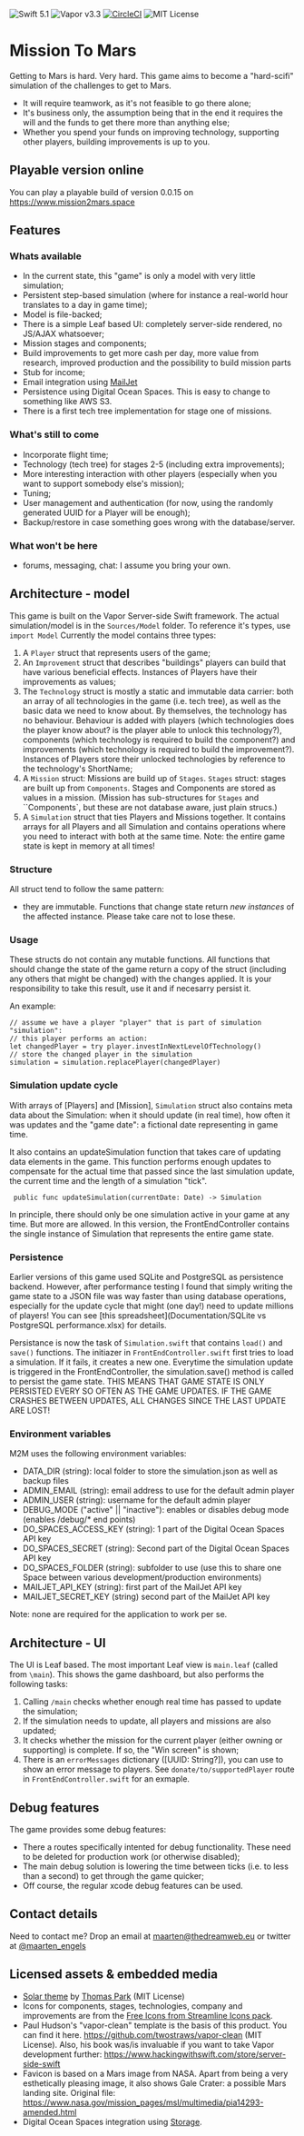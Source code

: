 ![Swift 5.1](http://img.shields.io/badge/swift-5.1-orange.svg) 
![Vapor v3.3](https://img.shields.io/badge/vapor-3.3-blue) [![CircleCI](https://circleci.com/gh/maartene/MissionToMars.svg?style=shield)](https://circleci.com/gh/maartene/MissionToMars) ![MIT License](http://img.shields.io/badge/license-MIT-brightgreen.svg) 

# Mission To Mars
Getting to Mars is hard. Very hard. This game aims to become a "hard-scifi" simulation of the challenges to get to Mars.
* It will require teamwork, as it's not feasible to go there alone;
* It's business only, the assumption being that in the end it requires the will and the funds to get there more than anything else;
* Whether you spend your funds on improving technology, supporting other players, building improvements is up to you.

## Playable version online
You can play a playable build of version 0.0.15 on https://www.mission2mars.space 

## Features
### Whats available
* In the current state, this "game" is only a model with very little simulation;
* Persistent step-based simulation (where for instance a real-world hour translates to a day in game time);
* Model is file-backed;
* There is a simple Leaf based UI: completely server-side rendered, no JS/AJAX whatsoever;
* Mission stages and components;
* Build improvements to get more cash per day, more value from research, improved production and the possibility to build mission parts
* Stub for income;
* Email integration using [MailJet](https://www.mailjet.com)
* Persistence using Digital Ocean Spaces. This is easy to change to something like AWS S3.
* There is a first tech tree implementation for stage one of missions.

### What's still to come
* Incorporate flight time;
* Technology (tech tree) for stages 2-5 (including extra improvements);
* More interesting interaction with other players (especially when you want to support somebody else's mission);
* Tuning;
* User management and authentication (for now, using the randomly generated UUID for a Player will be enough);
* Backup/restore in case something goes wrong with the database/server.

### What won't be here
* forums, messaging, chat: I assume you bring your own.

## Architecture - model
This game is built on the Vapor Server-side Swift framework.
The actual simulation/model is in the `Sources/Model` folder. To reference it's types, use `import Model`
Currently the model contains three types:
1. A `Player` struct that represents users of the game;
3. An `Improvement` struct that describes "buildings" players can build that have various beneficial effects. Instances of Players have their improvements as values;
4. The `Technology` struct is mostly a static and immutable data carrier: both an array of all technologies in the game (i.e. tech tree), as well as the basic data we need to know about. By themselves, the technology has no behaviour. Behaviour is added with players (which technologies does the player know about? is the player able to unlock this technology?), components (which technology is required to build the component?) and improvements (which technology is required to build the improvement?). Instances of Players store their unlocked technologies by reference to the technology's ShortName;
5. A `Mission` struct: Missions are build up of `Stages`. `Stages` struct: stages are built up from `Components`. Stages and Components are stored as values in a mission.
(Mission has sub-structures for `Stages` and ``Components`, but these are not database aware, just plain strucs.)
6. A `Simulation` struct that ties Players and Missions together. It contains arrays for all Players and all Simulation and contains operations where you need to interact with both at the same time. Note: the entire game state is kept in memory at all times!

### Structure
All struct tend to follow the same pattern:
* they are immutable. Functions that change state return *new instances* of the affected instance. Please take care not to lose these.

### Usage
These structs do not contain any mutable functions. All functions that should change the state of the game return a copy of the struct (including any others that might be changed) with the changes applied. 
It is your responsibility to take this result, use it and if necesarry persist it.

An example:
```
// assume we have a player "player" that is part of simulation "simulation": 
// this player performs an action:
let changedPlayer = try player.investInNextLevelOfTechnology()
// store the changed player in the simulation
simulation = simulation.replacePlayer(changedPlayer)
```

### Simulation update cycle
With arrays of [Players] and [Mission], `Simulation` struct also contains meta data about the Simulation: when it should update (in real time), how often it was updates and the "game date": a fictional date representing in game time. 

It also contains an updateSimulation function that takes care of updating data elements in the game. This function performs enough updates to compensate for the actual time that passed since the last simulation update, the current time and the length of a simulation "tick". 

```
 public func updateSimulation(currentDate: Date) -> Simulation
```

In principle, there should only be one simulation active in your game at any time. But more are allowed. In this version, the FrontEndController contains the single instance of Simulation that represents the entire game state.

### Persistence
Earlier versions of this game used SQLite and PostgreSQL as persistence backend. However, after performance testing I found that simply writing the game state to a JSON file was way faster than using database operations, especially for the update cycle that might (one day!) need to update millions of players! You can see [this spreadsheet](Documentation/SQLite vs PostgreSQL performance.xlsx) for details.

Persistance is now the task of `Simulation.swift` that contains `load()` and `save()` functions. The initiazer in `FrontEndController.swift` first tries to load a simulation. If it fails, it creates a new one. Everytime the simulation update is triggered in the FrontEndController, the simulation.save() method is called to persist the game state.
THIS MEANS THAT GAME STATE IS ONLY PERSISTED EVERY SO OFTEN AS THE GAME UPDATES. IF THE GAME CRASHES BETWEEN UPDATES, ALL CHANGES SINCE THE LAST UPDATE ARE LOST!

### Environment variables
M2M uses the following environment variables:
* DATA_DIR (string): local folder to store the simulation.json as well as backup files
* ADMIN_EMAIL (string): email address to use for the default admin player
* ADMIN_USER (string): username for the default admin player
* DEBUG_MODE ("active" || "inactive"): enables or disables debug mode (enables /debug/* end points)
* DO_SPACES_ACCESS_KEY (string): 1 part of the Digital Ocean Spaces API key
* DO_SPACES_SECRET (string): Second part of the Digital Ocean Spaces API key
* DO_SPACES_FOLDER (string): subfolder to use (use this to share one Space between various development/production environments)
* MAILJET_API_KEY (string): first part of the MailJet API key
* MAILJET_SECRET_KEY (string) second part of the MailJet API key

Note: none are required for the application to work per se.

## Architecture - UI
The UI is Leaf based. The most important Leaf view is `main.leaf` (called from `\main`). This shows the game dashboard, but also performs the following tasks:
1. Calling `/main` checks  whether enough real time has passed to update the simulation;
2. If the simulation needs to update, all players and missions are also updated;
3. It checks whether the mission for the current player (either owning or supporting) is complete. If so, the "Win screen" is shown;
4. There is an `errorMessages` dictionary ([UUID: String?]), you can use to show an error message to players. See `donate/to/supportedPlayer` route in `FrontEndController.swift` for an exmaple.

## Debug features
The game provides some debug features:
* There a routes specifically intented for debug functionality. These need to be deleted for production work (or otherwise disabled);
* The main debug solution is lowering the time between ticks (i.e. to less than a second) to get through the game quicker;
* Off course, the regular xcode debug features can be used.

## Contact details
Need to contact me? Drop an email at maarten@thedreamweb.eu or twitter at [@maarten_engels](https://twitter.com/maarten_engels) 

## Licensed assets & embedded media
* [Solar theme](https://bootswatch.com/solar/) by [Thomas Park](https://thomaspark.co/) (MIT License)
* Icons for components, stages, technologies, company and improvements are from the [Free Icons from Streamline Icons pack](https://www.streamlineicons.com/).
* Paul Hudson's "vapor-clean" template is the basis of this product. You can find it here. https://github.com/twostraws/vapor-clean (MIT License). Also, his book was/is invaluable if you want to take Vapor development further: https://www.hackingwithswift.com/store/server-side-swift  
* Favicon is based on a Mars image from NASA. Apart from being a very esthetically pleasing image, it also shows Gale Crater: a possible Mars landing site. Original file:  https://www.nasa.gov/mission_pages/msl/multimedia/pia14293-amended.html 
* Digital Ocean Spaces integration using [Storage](https://github.com/nodes-vapor/storage).
